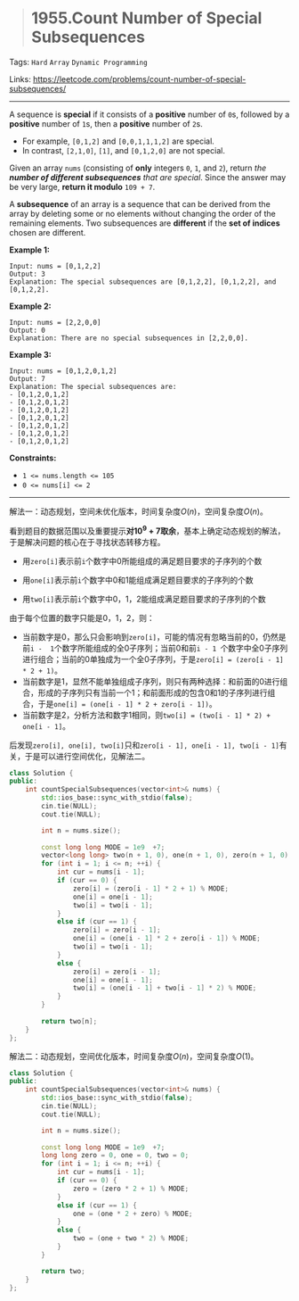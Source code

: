 > # 1955.Count Number of Special Subsequences

Tags: `Hard` `Array` `Dynamic Programming`

Links: https://leetcode.com/problems/count-number-of-special-subsequences/

------

A sequence is **special** if it consists of a **positive** number of `0`s, followed by a **positive** number of `1`s, then a **positive** number of `2`s.

- For example, `[0,1,2]` and `[0,0,1,1,1,2]` are special.
- In contrast, `[2,1,0]`, `[1]`, and `[0,1,2,0]` are not special.

Given an array `nums` (consisting of **only** integers `0`, `1`, and `2`), return *the **number of different subsequences** that are special*. Since the answer may be very large, **return it modulo** `109 + 7`.

A **subsequence** of an array is a sequence that can be derived from the array by deleting some or no elements without changing the order of the remaining elements. Two subsequences are **different** if the **set of indices** chosen are different.

**Example 1:**

```
Input: nums = [0,1,2,2]
Output: 3
Explanation: The special subsequences are [0,1,2,2], [0,1,2,2], and [0,1,2,2].
```

**Example 2:**

```
Input: nums = [2,2,0,0]
Output: 0
Explanation: There are no special subsequences in [2,2,0,0].
```

**Example 3:**

```
Input: nums = [0,1,2,0,1,2]
Output: 7
Explanation: The special subsequences are:
- [0,1,2,0,1,2]
- [0,1,2,0,1,2]
- [0,1,2,0,1,2]
- [0,1,2,0,1,2]
- [0,1,2,0,1,2]
- [0,1,2,0,1,2]
- [0,1,2,0,1,2]
```

**Constraints:**

- `1 <= nums.length <= 105`
- `0 <= nums[i] <= 2`

------

解法一：动态规划，空间未优化版本，时间复杂度$O(n)$，空间复杂度$O(n)$。

看到题目的数据范围以及重要提示**对$10^9 + 7$取余**，基本上确定动态规划的解法，于是解决问题的核心在于寻找状态转移方程。

* 用`zero[i]`表示前`i`个数字中0所能组成的满足题目要求的子序列的个数

* 用`one[i]`表示前`i`个数字中0和1能组成满足题目要求的子序列的个数
* 用`two[i]`表示前`i`个数字中0，1，2能组成满足题目要求的子序列的个数

由于每个位置的数字只能是0，1，2，则：

* 当前数字是0，那么只会影响到`zero[i]`，可能的情况有忽略当前的0，仍然是前`i -  1`个数字所能组成的全0子序列；当前0和前`i - 1 `个数字中全0子序列进行组合；当前的0单独成为一个全0子序列，于是`zero[i] = (zero[i - 1] * 2 + 1)`。
* 当前数字是1，显然不能单独组成子序列，则只有两种选择：和前面的0进行组合，形成的子序列只有当前一个1；和前面形成的包含0和1的子序列进行组合，于是`one[i] = (one[i - 1] * 2 + zero[i - 1])`。
* 当前数字是2，分析方法和数字1相同，则`two[i] = (two[i - 1] * 2) + one[i - 1]`。

后发现`zero[i], one[i], two[i]`只和`zero[i - 1], one[i - 1], two[i - 1]`有关，于是可以进行空间优化，见解法二。

```c++
class Solution {
public:
    int countSpecialSubsequences(vector<int>& nums) {
    	std::ios_base::sync_with_stdio(false);
    	cin.tie(NULL);
    	cout.tie(NULL);

    	int n = nums.size();
  
    	const long long MODE = 1e9  +7;
    	vector<long long> two(n + 1, 0), one(n + 1, 0), zero(n + 1, 0);
    	for (int i = 1; i <= n; ++i) {
    		int cur = nums[i - 1];
    		if (cur == 0) {
    			zero[i] = (zero[i - 1] * 2 + 1) % MODE;
    			one[i] = one[i - 1];
    			two[i] = two[i - 1];
    		}	 
    		else if (cur == 1) {
    			zero[i] = zero[i - 1];
    			one[i] = (one[i - 1] * 2 + zero[i - 1]) % MODE;
    			two[i] = two[i - 1];
    		}
    		else {
    			zero[i] = zero[i - 1];
    			one[i] = one[i - 1];
    			two[i] = (one[i - 1] + two[i - 1] * 2) % MODE;
    		}
    	}
 
    	return two[n];
    }
};
```

解法二：动态规划，空间优化版本，时间复杂度$O(n)$，空间复杂度$O(1)$。

```c++
class Solution {
public:
    int countSpecialSubsequences(vector<int>& nums) {
    	std::ios_base::sync_with_stdio(false);
    	cin.tie(NULL);
    	cout.tie(NULL);

    	int n = nums.size();
  
    	const long long MODE = 1e9  +7;
    	long long zero = 0, one = 0, two = 0;
    	for (int i = 1; i <= n; ++i) {
    		int cur = nums[i - 1];
    		if (cur == 0) {
    			zero = (zero * 2 + 1) % MODE;
    		}	 
    		else if (cur == 1) {
    			one = (one * 2 + zero) % MODE;
    		}
    		else {
    			two = (one + two * 2) % MODE;
    		}
    	}

    	return two;
    }
};
```















